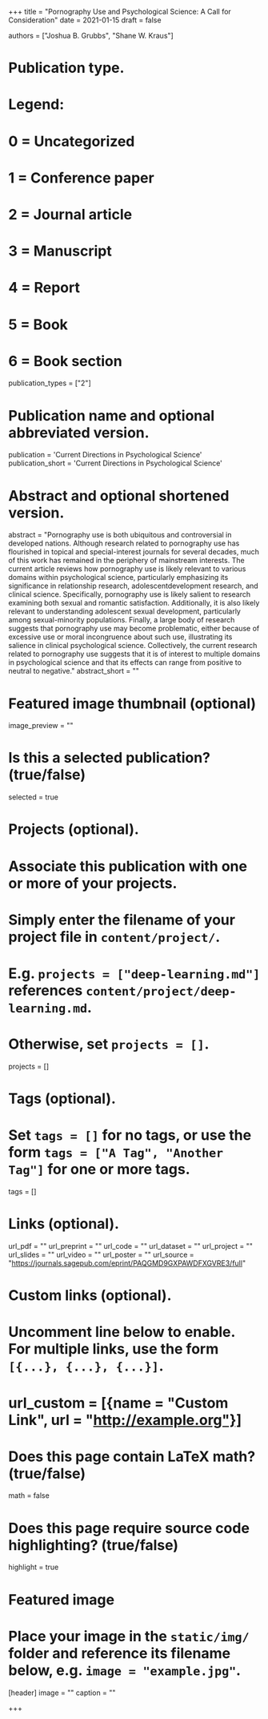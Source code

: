 +++
title = "Pornography Use and Psychological Science: A Call for Consideration"
date =  2021-01-15 
draft = false

authors = ["Joshua B. Grubbs", "Shane W. Kraus"]

# Publication type.
# Legend:
# 0 = Uncategorized
# 1 = Conference paper
# 2 = Journal article
# 3 = Manuscript
# 4 = Report
# 5 = Book
# 6 = Book section
publication_types = ["2"]

# Publication name and optional abbreviated version.
publication = 'Current Directions in Psychological Science'
publication_short = 'Current Directions in Psychological Science'

# Abstract and optional shortened version.
abstract = "Pornography use is both ubiquitous and controversial in developed nations. Although research related to pornography use has flourished in topical and special-interest journals for several decades, much of this work has remained in the periphery of mainstream interests. The current article reviews how pornography use is likely relevant to various domains within psychological science, particularly emphasizing its significance in relationship research, adolescentdevelopment research, and clinical science. Specifically, pornography use is likely salient to research examining both sexual and romantic satisfaction. Additionally, it is also likely relevant to understanding adolescent sexual development, particularly among sexual-minority populations. Finally, a large body of research suggests that pornography use may become problematic, either because of excessive use or moral incongruence about such use, illustrating its salience in clinical psychological science. Collectively, the current research related to pornography use suggests that it is of interest to multiple domains in psychological science and that its effects can range from positive to neutral to negative."
abstract_short = ""

# Featured image thumbnail (optional)
image_preview = ""

# Is this a selected publication? (true/false)
selected = true

# Projects (optional).
#   Associate this publication with one or more of your projects.
#   Simply enter the filename of your project file in `content/project/`.
#   E.g. `projects = ["deep-learning.md"]` references `content/project/deep-learning.md`.
#   Otherwise, set `projects = []`.
projects = []

# Tags (optional).
#   Set `tags = []` for no tags, or use the form `tags = ["A Tag", "Another Tag"]` for one or more tags.
tags = []

# Links (optional).
url_pdf = ""
url_preprint = ""
url_code = ""
url_dataset = ""
url_project = ""
url_slides = ""
url_video = ""
url_poster = ""
url_source = "https://journals.sagepub.com/eprint/PAQGMD9GXPAWDFXGVRE3/full"

# Custom links (optional).
#   Uncomment line below to enable. For multiple links, use the form `[{...}, {...}, {...}]`.
# url_custom = [{name = "Custom Link", url = "http://example.org"}]

# Does this page contain LaTeX math? (true/false)
math = false

# Does this page require source code highlighting? (true/false)
highlight = true

# Featured image
# Place your image in the `static/img/` folder and reference its filename below, e.g. `image = "example.jpg"`.
[header]
image = ""
caption = ""

+++
